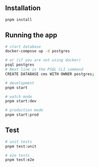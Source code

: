 ## Installation

```bash
pnpm install
```

## Running the app

```bash
# start database
docker-compose up -d postgres

# or (if you are not using docker)
psql postgres
# Next line is the PSQL CLI command
CREATE DATABASE cms WITH OWNER postgres;

# development
pnpm start

# watch mode
pnpm start:dev

# production mode
pnpm start:prod
```

## Test

```bash
# unit tests
pnpm test:unit

# e2e tests
pnpm test:e2e
```
